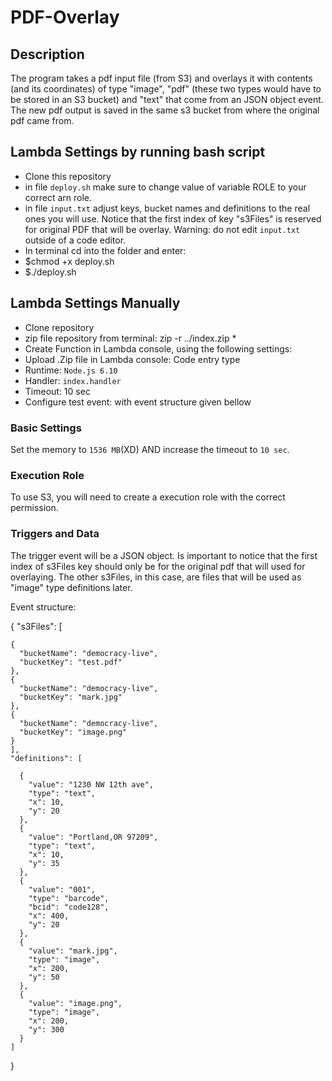 # PDF-Overlay

## Description
The program takes a pdf input file (from S3) and overlays it with contents (and its coordinates) of type "image", "pdf" (these two types would have to be stored in an S3 bucket) and "text" that come from an JSON object event. The new pdf output is saved in the same s3 bucket from where the original pdf came from.

## Lambda Settings by running bash script

- Clone this repository
- in file `deploy.sh` make sure to change value of variable ROLE to your correct arn role.
- in file `input.txt` adjust keys, bucket names and definitions to the real ones you will use. Notice that the first index of key "s3Files" is reserved for original PDF that will be overlay. Warning: do not edit `input.txt` outside of a code editor.
- In terminal cd into the folder and enter:
- $chmod +x deploy.sh
- $./deploy.sh

## Lambda Settings Manually

- Clone repository
- zip file repository from terminal: zip -r ../index.zip *
- Create Function in Lambda console, using the following settings:
- Upload .Zip file in Lambda console: Code entry type
- Runtime: `Node.js 6.10`
- Handler: `index.handler`
- Timeout: 10 sec
- Configure test event: with event structure given bellow

### Basic Settings

Set the memory to `1536 MB`(XD) AND increase the timeout to `10 sec`.

### Execution Role

To use S3, you will need to create a execution role with the correct permission.

### Triggers and Data
The trigger event will be a JSON object. Is important to notice that the first index of s3Files key should only be for the original pdf that will used for overlaying. The other s3Files, in this case, are files that will be used as "image" type definitions later.

Event structure:

 {
  "s3Files": [

    {
      "bucketName": "democracy-live",
      "bucketKey": "test.pdf"
    },
    {
      "bucketName": "democracy-live",
      "bucketKey": "mark.jpg"
    },
    {
      "bucketName": "democracy-live",
      "bucketKey": "image.png"
    }
    ],
    "definitions": [

      {
        "value": "1230 NW 12th ave",
        "type": "text",
        "x": 10,
        "y": 20
      },
      {
        "value": "Portland,OR 97209",
        "type": "text",
        "x": 10,
        "y": 35
      },
      {
        "value": "001",
        "type": "barcode",
        "bcid": "code128",
        "x": 400,
        "y": 20
      },
      {
        "value": "mark.jpg",
        "type": "image",
        "x": 200,
        "y": 50
      },
      {
        "value": "image.png",
        "type": "image",
        "x": 200,
        "y": 300
      }
    ]
}
